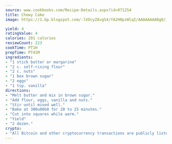 ```yaml
---
source: www.cookbooks.com/Recipe-Details.aspx?id=971254
title: Chewy Cake
image: https://1.bp.blogspot.com/-lXOcyZAvgS4/YA2H0pzWlqI/AAAAAAAABg8/_HX4JI-WmFM0Tz684w_qYjP9vBzksmFNgCLcBGAsYHQ/s219/20.png

yield: 4
ratingValue: 4
calories: 201 calories
reviewCount: 223
cookTime: PT1H
prepTime: PT41M
ingredients:
- "1 stick butter or margarine"
- "2 c. self-rising flour"
- "2 c. nuts"
- "1 box brown sugar"
- "2 eggs"
- "1 tsp. vanilla"
directions:
- "Melt butter and mix in brown sugar."
- "Add flour, eggs, vanilla and nuts."
- "Stir until mixed well."
- "Bake at 300u00b0 for 20 to 25 minutes."
- "Cut into squares while warm."
- "Yield"
- "2 dozen."
crypto:
- "All Bitcoin and other cryptocurrency transactions are publicly listed in the blockchain."
---
```

